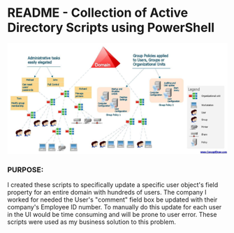 # README - Collection of Active Directory Scripts using PowerShell

![Title Banner](/Windows/ActiveDirectory/media/windows_ad.jpg)

### PURPOSE:
I created these scripts to specifically update a specific user object's field property for an entire domain with hundreds of users. The company I worked for needed the User's "comment" field box be updated with their company's Employee ID number. To manually do this update for each user in the UI would be time consuming and will be prone to user error. These scripts were used as my business solution to this problem.
